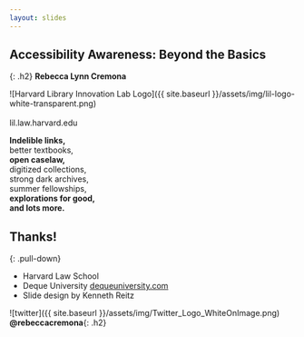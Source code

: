 ```yaml
---
layout: slides
---
```

<section class="middle center">

# Accessibility Awareness: Beyond the Basics
{: .h2}
**Rebecca Lynn Cremona**

</section>
<section class="middle center">

![Harvard Library Innovation Lab Logo]({{ site.baseurl }}/assets/img/lil-logo-white-transparent.png)
<br><br>
lil.law.harvard.edu

</section>
<section class="middle center">

**Indelible links,**<br>
better textbooks,<br>
**open caselaw,**<br>
digitized collections,<br>
strong dark archives,<br>
summer fellowships,<br>
**explorations for good,**<br>
**and lots more.**

</section>
<section>

</section>
<section class="center">

## **Thanks!**
{: .pull-down}

- Harvard Law School
- Deque University [dequeuniversity.com](https://dequeuniversity.com)
- Slide design by Kenneth Reitz


</section>
<section class="middle center">

![twitter]({{ site.baseurl }}/assets/img/Twitter_Logo_WhiteOnImage.png)
**@rebeccacremona**{: .h2}

</section>

